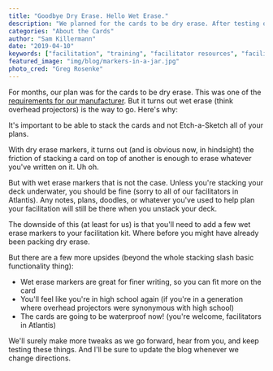 ```yaml
---
title: "Goodbye Dry Erase. Hello Wet Erase."
description: "We planned for the cards to be dry erase. After testing our prototype, we realized how bad of a plan that was."
categories: "About the Cards"
author: "Sam Killermann"
date: "2019-04-10"
keywords: ["facilitation", "training", "facilitator resources", "facilitator tools", "facilitator cards", "training resources"]
featured_image: "img/blog/markers-in-a-jar.jpg"
photo_cred: "Greg Rosenke"
---
```


For months, our plan was for the cards to be dry erase. This was one of the [requirements for our manufacturer](https://www.facilitator.cards/blog/questions-we-asked-manufacturers/). But it turns out wet erase (think overhead projectors) is the way to go. Here's why:

It's important to be able to stack the cards and not Etch-a-Sketch all of your plans.

With dry erase markers, it turns out (and is obvious now, in hindsight) the friction of stacking a card on top of another is enough to erase whatever you've written on it. Uh oh.

But with wet erase markers that is not the case. Unless you're stacking your deck underwater, you should be fine (sorry to all of our facilitators in Atlantis). Any notes, plans, doodles, or whatever you've used to help plan your facilitation will still be there when you unstack your deck.

The downside of this (at least for us) is that you'll need to add a few wet erase markers to your facilitation kit. Where before you might have already been packing dry erase.

But there are a few more upsides (beyond the whole stacking slash basic functionality thing):

- Wet erase markers are great for finer writing, so you can fit more on the card
- You'll feel like you're in high school again (if you're in a generation where overhead projectors were synonymous with high school)
- The cards are going to be waterproof now! (you're welcome, facilitators in Atlantis)

We'll surely make more tweaks as we go forward, hear from you, and keep testing these things. And I'll be sure to update the blog whenever we change directions.
